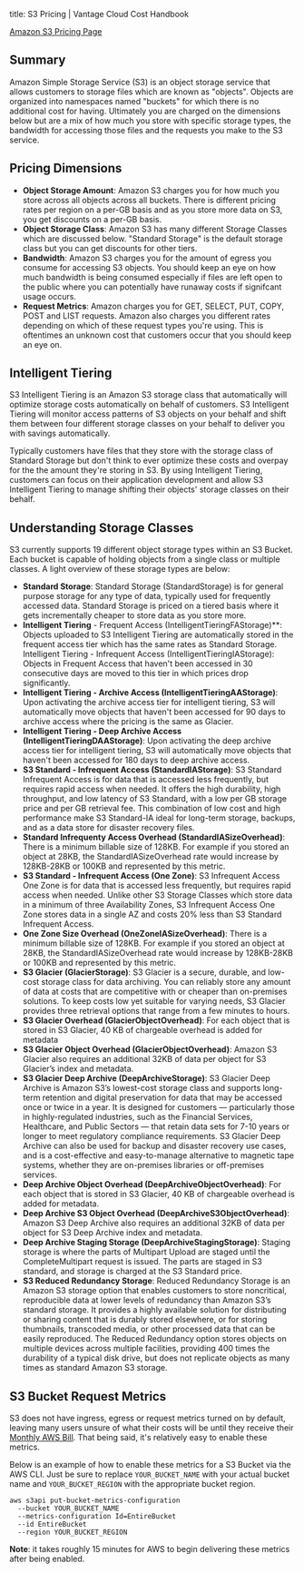 title: S3 Pricing | Vantage Cloud Cost Handbook

[Amazon S3 Pricing Page](https://aws.amazon.com/s3/pricing/)

## Summary

Amazon Simple Storage Service (S3) is an object storage service that allows customers to storage files which are known as "objects". Objects are organized into namespaces named "buckets" for which there is no additional cost for having. Ultimately you are charged on the dimensions below but are a mix of how much you store with specific storage types, the bandwidth for accessing those files and the requests you make to the S3 service. 

## Pricing Dimensions

* **Object Storage Amount**: Amazon S3 charges you for how much you store across all objects across all buckets. There is different pricing rates per region on a per-GB basis and as you store more data on S3, you get discounts on a per-GB basis. 
* **Object Storage Class**: Amazon S3 has many different Storage Classes which are discussed below. "Standard Storage" is the default storage class but you can get discounts for other tiers.
* **Bandwidth**: Amazon S3 charges you for the amount of egress you consume for accessing S3 objects. You should keep an eye on how much bandwidth is being consumed especially if files are left open to the public where you can potentially have runaway costs if signifcant usage occurs. 
* **Request Metrics**: Amazon charges you for GET, SELECT, PUT, COPY, POST and LIST requests. Amazon also charges you different rates depending on which of these request types you're using. This is oftentimes an unknown cost that customers occur that you should keep an eye on. 

## Intelligent Tiering

S3 Intelligent Tiering is an Amazon S3 storage class that automatically will optimize storage costs automatically on behalf of customers. S3 Intelligent Tiering will monitor access patterns of S3 objects on your behalf and shift them between four different storage classes on your behalf to deliver you with savings automatically. 

Typically customers have files that they store with the storage class of Standard Storage but don't think to ever optimize these costs and overpay for the the amount they're storing in S3. By using Intelligent Tiering, customers can focus on their application development and allow S3 Intelligent Tiering to manage shifting their objects' storage classes on their behalf. 

## Understanding Storage Classes

S3 currently supports 19 different object storage types within an S3 Bucket. Each bucket is capable of holding objects from a single class or multiple classes. A light overview of these storage types are below:

* **Standard Storage‍**: Standard Storage (StandardStorage) is for general purpose storage for any type of data, typically used for frequently accessed data. Standard Storage is priced on a tiered basis where it gets incrementally cheaper to store data as you store more. 
* **Intelligent Tiering** - Frequent Access (IntelligentTieringFAStorage)**: Objects uploaded to S3 Intelligent Tiering are automatically stored in the frequent access tier which has the same rates as Standard Storage. 
Intelligent Tiering - Infrequent Access (IntelligentTieringIAStorage): Objects in Frequent Access that haven't been accessed in 30 consecutive days are moved to this tier in which prices drop significantly.
* **Intelligent Tiering - Archive Access (IntelligentTieringAAStorage)**: Upon activating the archive access tier for intelligent tiering, S3 will automatically move objects that haven't been accessed for 90 days to archive access where the pricing is the same as Glacier. 
* **Intelligent Tiering - Deep Archive Access (IntelligentTieringDAAStorage)**: Upon activating the deep archive access tier for intelligent tiering, S3 will automatically move objects that haven't been accessed for 180 days to deep archive access. 
* **S3 Standard - Infrequent Access (StandardIAStorage)**: S3 Standard Infrequent Access is for data that is accessed less frequently, but requires rapid access when needed. It offers the high durability, high throughput, and low latency of S3 Standard, with a low per GB storage price and per GB retrieval fee. This combination of low cost and high performance make S3 Standard-IA ideal for long-term storage, backups, and as a data store for disaster recovery files.
* **Standard Infrequenty Access Overhead (StandardIASizeOverhead)**: There is a minimum billable size of 128KB. For example if you stored an object at 28KB, the StandardIASizeOverhead rate would increase by 128KB-28KB or 100KB and represented by this metric.
* **S3 Standard - Infrequent Access (One Zone)**: S3 Infrequent Access One Zone is for data that is accessed less frequently, but requires rapid access when needed. Unlike other S3 Storage Classes which store data in a minimum of three Availability Zones, S3 Infrequent Access One Zone stores data in a single AZ and costs 20% less than S3 Standard Infrequent Access.
* **One Zone Size Overhead (OneZoneIASizeOverhead)**: There is a minimum billable size of 128KB. For example if you stored an object at 28KB, the StandardIASizeOverhead rate would increase by 128KB-28KB or 100KB and represented by this metric.
* **S3 Glacier (GlacierStorage)**: S3 Glacier is a secure, durable, and low-cost storage class for data archiving. You can reliably store any amount of data at costs that are competitive with or cheaper than on-premises solutions. To keep costs low yet suitable for varying needs, S3 Glacier provides three retrieval options that range from a few minutes to hours.
* **S3 Glacier Overhead (GlacierObjectOverhead)**: For each object that is stored in S3 Glacier, 40 KB of chargeable overhead is added for metadata
* **S3 Glacier Object Overhead (GlacierObjectOverhead)**: Amazon S3 Glacier also requires an additional 32KB of data per object for S3 Glacier’s index and metadata.
* **S3 Glacier Deep Archive (DeepArchiveStorage)**: S3 Glacier Deep Archive is Amazon S3’s lowest-cost storage class and supports long-term retention and digital preservation for data that may be accessed once or twice in a year. It is designed for customers — particularly those in highly-regulated industries, such as the Financial Services, Healthcare, and Public Sectors — that retain data sets for 7-10 years or longer to meet regulatory compliance requirements. S3 Glacier Deep Archive can also be used for backup and disaster recovery use cases, and is a cost-effective and easy-to-manage alternative to magnetic tape systems, whether they are on-premises libraries or off-premises services.
* **Deep Archive Object Overhead (DeepArchiveObjectOverhead)**: For each object that is stored in S3 Glacier, 40 KB of chargeable overhead is added for metadata.
* **Deep Archive S3 Object Overhead (DeepArchiveS3ObjectOverhead)**: Amazon S3 Deep Archive also requires an additional 32KB of data per object for S3 Deep Archive index and metadata.
* **Deep Archive Staging Storage (DeepArchiveStagingStorage)**: Staging storage is where the parts of Multipart Upload are staged until the CompleteMultipart request is issued. The parts are staged in S3 standard, and storage is charged at the S3 Standard price.
* **S3 Reduced Redundancy Storage**: Reduced Redundancy Storage is an Amazon S3 storage option that enables customers to store noncritical, reproducible data at lower levels of redundancy than Amazon S3’s standard storage. It provides a highly available solution for distributing or sharing content that is durably stored elsewhere, or for storing thumbnails, transcoded media, or other processed data that can be easily reproduced. The Reduced Redundancy option stores objects on multiple devices across multiple facilities, providing 400 times the durability of a typical disk drive, but does not replicate objects as many times as standard Amazon S3 storage.


## S3 Bucket Request Metrics

S3 does not have ingress, egress or request metrics turned on by default, leaving many users unsure of what their costs will be until they receive their [Monthly AWS Bill](../concepts/bill.md). That being said, it's relatively easy to enable these metrics. 

Below is an example of how to enable these metrics for a S3 Bucket via the AWS CLI. Just be sure to replace `YOUR_BUCKET_NAME` with your actual bucket name and `YOUR_BUCKET_REGION` with the appropriate bucket region.


```
aws s3api put-bucket-metrics-configuration 
  --bucket YOUR_BUCKET_NAME
  --metrics-configuration Id=EntireBucket 
  --id EntireBucket 
  --region YOUR_BUCKET_REGION
```

**Note**: it takes roughly 15 minutes for AWS to begin delivering these metrics after being enabled.
